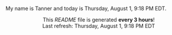 My name is Tanner and today is Thursday, August 1, 9:18 PM EDT.

<p align="center">This <i>README</i> file is generated <b>every 3 hours</b>!</br>Last refresh: Thursday, August 1, 9:18 PM EDT<br /></p>
